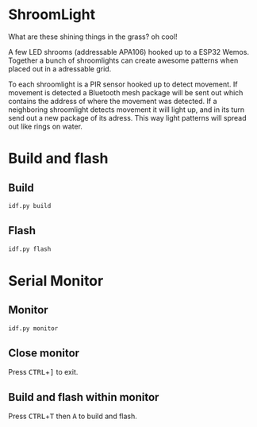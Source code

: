 # ShroomLight
What are these shining things in the grass? oh cool!

A few LED shrooms (addressable APA106) hooked up to a ESP32 Wemos.
Together a bunch of shroomlights can create awesome patterns when placed out in a adressable grid.

To each shroomlight is a PIR sensor hooked up to detect movement. If movement is detected a Bluetooth mesh package will be sent out which contains the address of where the movement was detected.
If a neighboring shroomlight detects movement it will light up, and in its turn send out a new package of its adress. This way light patterns will spread out like rings on water.

# Build and flash

## Build
```bash
idf.py build
```

## Flash
```bash
idf.py flash
```

# Serial Monitor
## Monitor
```bash
idf.py monitor
```

## Close monitor
Press <kbd>CTRL</kbd>+<kbd>]</kbd> to exit.

## Build and flash within monitor
Press <kbd>CTRL</kbd>+<kbd>T</kbd> then <kbd>A</kbd> to build and flash.

